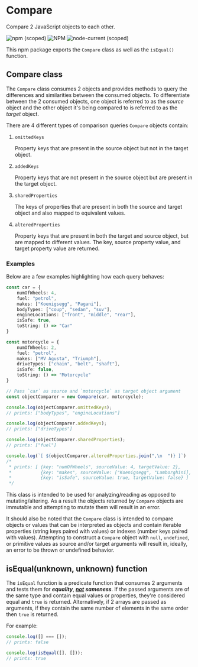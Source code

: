 # Compare

Compare 2 JavaScript objects to each other.

![npm (scoped)][1] ![NPM][2] ![node-current (scoped)][3]

This npm package exports the `Compare` class as well as the `isEqual()`
function.

## Compare class

The `Compare` class consumes 2 objects and provides methods to query
the differences and similarities between the consumed objects. To differentiate
between the 2 consumed objects, one object is referred to as the *source* object
and the other object it's being compared to is referred to as the *target*
object.

There are 4 different types of comparison queries `Compare` objects
contain:

1. `omittedKeys`

    Property keys that are present in the source object but not in the target
    object.

1. `addedKeys`

    Property keys that are not present in the source object but are present in
    the target object.

1. `sharedProperties`

    The keys of properties that are present in both the source and target object
    and also mapped to equivalent values.

1. `alteredProperties`

    Property keys that are present in both the target and source object, but
    are mapped to different values. The key, source property value, and target
    property value are returned.

### Examples

Below are a few examples highlighting how each query behaves:

```typescript
const car = {
    numOfWheels: 4,
    fuel: "petrol",
    makes: ["Koenigsegg", "Pagani"],
    bodyTypes: ["coup", "sedan", "suv"],
    engineLocations: ["front", "middle", "rear"],
    isSafe: true,
    toString: () => "Car"
}

const motorcycle = {
    numOfWheels: 2,
    fuel: "petrol",
    makes: ["MV Agusta", "Triumph"],
    driveTypes: ["chain", "belt", "shaft"],
    isSafe: false,
    toString: () => "Motorcycle"
}

// Pass `car` as source and `motorcycle` as target object argument
const objectComparer = new Compare(car, motorcycle);

console.log(objectComparer.omittedKeys);
// prints: ["bodyTypes", "engineLocations"]

console.log(objectComparer.addedKeys);
// prints: ["driveTypes"]

console.log(objectComparer.sharedProperties);
// prints: ["fuel"]

console.log(`[ ${objectComparer.alteredProperties.join(",\n  ")} ]`)
/*
 * prints: [ {key: "numOfWheels", sourceValue: 4, targetValue: 2},
 *           {key: "makes", sourceValue: ["Koenigsegg", "Lamborghini], targetValue: ["MV Agusta", "Triumph"]},
 *           {key: "isSafe", sourceValue: true, targetValue: false} ]
 */
```

This class is intended to be used for analyzing/reading as opposed to
mutating/altering. As a result the objects returned by `Compare` objects
are immutable and attempting to mutate them will result in an error.

It should also be noted that the `Compare` class is intended to compare
objects or values that can be interpreted as objects and contain iterable
properties (string keys paired with values) or indexes (number keys paired with
values). Attempting to construct a `Compare` object with `null`,
`undefined`, or primitive values as source and/or target arguments will result
in, ideally, an error to be thrown or undefined behavior.

## isEqual(unknown, unknown) function

The `isEqual` function is a predicate function that consumes 2 arguments and
tests them for ***equality***, <u>***not***</u> ***sameness***. If the passed
arguments are of the same type and contain equal values or properties, they're
considered equal and `true` is returned. Alternatively, if 2 arrays are passed
as arguments, if they contain the same number of elements in the same order then
`true` is returned.

For example:
```typescript
console.log([] === []);
// prints: false

console.log(isEqual([], []));
// prints: true
```

[1]: https://img.shields.io/npm/v/@snaplib/object?color=%2366ff66&logo=npm&style=flat-square
[2]: https://img.shields.io/npm/l/@snaplib/object?color=%2366ff66&style=flat-square
[3]: https://img.shields.io/node/v/@snaplib/object?color=%2366ff66&&logo=node.js&style=flat-square
